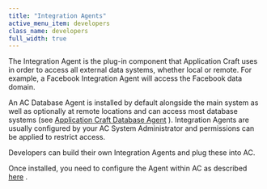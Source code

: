 ```yaml
---
title: "Integration Agents"
active_menu_item: developers
class_name: developers
full_width: true
---
```



The Integration Agent is the plug-in component that Application Craft uses in order to access all external data systems, whether local or remote. For example, a Facebook Integration Agent will access the Facebook data domain.

An AC Database Agent is installed by default alongside the main system as well as optionally at remote locations and can access most database systems (see [Application Craft Database Agent](integration-agents/application-craft-database-agent/) ). Integration Agents are usually configured by your AC System Administrator and permissions can be applied to restrict access.

Developers can build their own Integration Agents and plug these into AC.

Once installed, you need to configure the Agent within AC as described [here](integration-agents/configuring-integration-agents-within-ac/) .

